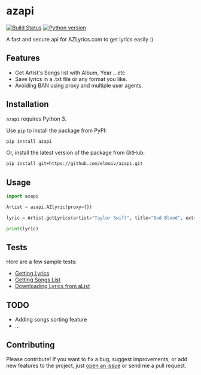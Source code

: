 # azapi
[![Build Status](https://api.travis-ci.org/elmoiv/azapi.svg?branch=master)](https://travis-ci.org/elmoiv/azapi)
[![Python version](https://img.shields.io/badge/python-3.x-brightgreen.svg)](https://pypi.org/project/azapi/)

A fast and secure api for AZLyrics.com to get lyrics easily :)


## Features
- Get Artist's Songs list with Album, Year ...etc
- Save lyrics in a .txt file or any format you like.
- Avoiding BAN using proxy and multiple user agents.

## Installation
`azapi` requires Python 3.

Use `pip` to install the package from PyPI:

```bash
pip install azapi
```

Or, install the latest version of the package from GitHub:

```bash
pip install git+https://github.com/elmoiv/azapi.git
```
## Usage
```python
import azapi

Artist = azapi.AZlyric(proxy={})

lyric = Artist.getLyrics(artist="Taylor Swift", title="Bad Blood", ext="lrc", save=Fasle)

print(lyric)
```

## Tests
Here are a few sample tests:

* [Getting Lyrics](https://github.com/elmoiv/AZLyricsAPI/tree/master/tests/test1.py)
* [Getting Songs List](https://github.com/elmoiv/AZLyricsAPI/tree/master/tests/test2.py)
* [Downloading Lyrics from aList](https://github.com/elmoiv/AZLyricsAPI/tree/master/tests/test3.py)

## TODO
* Adding songs sorting feature
* ...

## Contributing
Please contribute! If you want to fix a bug, suggest improvements, or add new features to the project, just [open an issue](https://github.com/elmoiv/azapi/issues) or send me a pull request.
